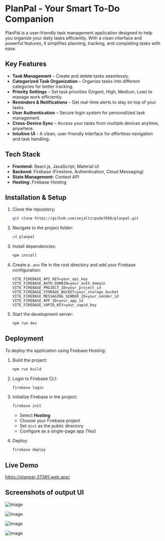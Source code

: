 
# PlanPal - Your Smart To-Do Companion

PlanPal is a user-friendly task management application designed to help you organize your daily tasks efficiently. With a clean interface and powerful features, it simplifies planning, tracking, and completing tasks with ease.

## Key Features

- **Task Management** – Create and delete tasks seamlessly.  
- **Categorized Task Organization** – Organize tasks into different categories for better tracking.  
- **Priority Settings** – Set task priorities (Urgent, High, Medium, Low) to manage work efficiently.  
- **Reminders & Notifications** – Get real-time alerts to stay on top of your tasks.  
- **User Authentication** – Secure login system for personalized task management.  
- **Cross-Device Sync** – Access your tasks from multiple devices anytime, anywhere.  
- **Intuitive UI** – A clean, user-friendly interface for effortless navigation and task handling. 

## Tech Stack

- **Frontend:** React.js, JavaScript, Material UI
- **Backend:** Firebase (Firestore, Authentication, Cloud Messaging)
- **State Management:** Context API 
- **Hosting:** Firebase Hosting

## Installation & Setup

1. Clone the repository:
   ```sh
   git clone https://github.com/sejaltirpude7058/planpal.git
   ```

2. Navigate to the project folder:
   ```sh
   cd planpal
   ```

3. Install dependencies:
   ```sh
   npm install
   ```

4. Create a `.env` file in the root directory and add your Firebase configuration:
   ```env
   VITE_FIREBASE_API_KEY=your_api_key
   VITE_FIREBASE_AUTH_DOMAIN=your_auth_domain
   VITE_FIREBASE_PROJECT_ID=your_project_id
   VITE_FIREBASE_STORAGE_BUCKET=your_storage_bucket
   VITE_FIREBASE_MESSAGING_SENDER_ID=your_sender_id
   VITE_FIREBASE_APP_ID=your_app_id
   VITE_FIREBASE_VAPID_KEY=your_vapid_key
   ```

5. Start the development server:
   ```sh
   npm run dev
   ```

## Deployment

To deploy the application using Firebase Hosting:

1. Build the project:
   ```sh
   npm run build
   ```

2. Login to Firebase CLI:
   ```sh
   firebase login
   ```

3. Initialize Firebase in the project:
   ```sh
   firebase init
   ```
   - Select **Hosting**
   - Choose your Firebase project
   - Set `dist` as the public directory
   - Configure as a single-page app (Yes)

4. Deploy:
   ```sh
   firebase deploy
   ```
## Live Demo 
https://planpal-37385.web.app/

## Screenshots of output UI
![Image](https://github.com/user-attachments/assets/6ab5237a-337b-467c-9d9f-499ef459dcff)

![Image](https://github.com/user-attachments/assets/6b897a2c-4f81-4844-b382-af7db35c6ba1)

![Image](https://github.com/user-attachments/assets/cf0ce12b-b76a-45ec-b0b5-b4992b381ac9)

![Image](https://github.com/user-attachments/assets/e33d2928-ad4d-4271-bef2-ab7c54b675ce)




